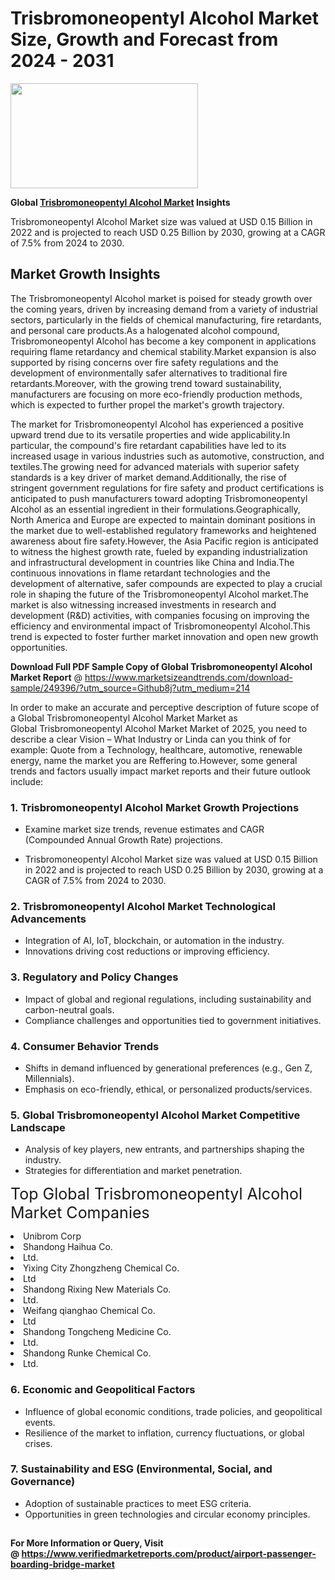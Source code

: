 <H1>Trisbromoneopentyl Alcohol Market Size, Growth and Forecast from 2024 - 2031</H1><img class="aligncenter size-medium wp-image-584254" src="https://thirdeyenews.in/wp-content/uploads/2024/09/Global-Market-Research-300x168.jpeg" alt="" width="300" height="168" /><p><strong>Global&nbsp;<a href="https://www.marketsizeandtrends.com/download-sample/249396/?utm_source=Github8j?utm_medium=214">Trisbromoneopentyl Alcohol Market</a> Insights</strong></p><p>Trisbromoneopentyl Alcohol Market size was valued at USD 0.15 Billion in 2022 and is projected to reach USD 0.25 Billion by 2030, growing at a CAGR of 7.5% from 2024 to 2030.</p><p><h2>Market Growth Insights</h2> <p>The Trisbromoneopentyl Alcohol market is poised for steady growth over the coming years, driven by increasing demand from a variety of industrial sectors, particularly in the fields of chemical manufacturing, fire retardants, and personal care products.As a halogenated alcohol compound, Trisbromoneopentyl Alcohol has become a key component in applications requiring flame retardancy and chemical stability.Market expansion is also supported by rising concerns over fire safety regulations and the development of environmentally safer alternatives to traditional fire retardants.Moreover, with the growing trend toward sustainability, manufacturers are focusing on more eco-friendly production methods, which is expected to further propel the market's growth trajectory.</p> <p>The market for Trisbromoneopentyl Alcohol has experienced a positive upward trend due to its versatile properties and wide applicability.In particular, the compound's fire retardant capabilities have led to its increased usage in various industries such as automotive, construction, and textiles.The growing need for advanced materials with superior safety standards is a key driver of market demand.Additionally, the rise of stringent government regulations for fire safety and product certifications is anticipated to push manufacturers toward adopting Trisbromoneopentyl Alcohol as an essential ingredient in their formulations.Geographically, North America and Europe are expected to maintain dominant positions in the market due to well-established regulatory frameworks and heightened awareness about fire safety.However, the Asia Pacific region is anticipated to witness the highest growth rate, fueled by expanding industrialization and infrastructural development in countries like China and India.The continuous innovations in flame retardant technologies and the development of alternative, safer compounds are expected to play a crucial role in shaping the future of the Trisbromoneopentyl Alcohol market.The market is also witnessing increased investments in research and development (R&D) activities, with companies focusing on improving the efficiency and environmental impact of Trisbromoneopentyl Alcohol.This trend is expected to foster further market innovation and open new growth opportunities.</p><p><span class=""><strong>Download Full PDF Sample Copy of Global Trisbromoneopentyl Alcohol Market Report</strong> @ <a href="https://www.marketsizeandtrends.com/download-sample/249396/?utm_source=Github8j?utm_medium=214" target="_blank">https://www.marketsizeandtrends.com/download-sample/249396/?utm_source=Github8j?utm_medium=214</a></span></p><p>In order to make an accurate and perceptive description of future scope of a Global&nbsp;Trisbromoneopentyl Alcohol Market Market as Global&nbsp;Trisbromoneopentyl Alcohol Market Market of 2025, you need to describe a clear Vision &ndash; What Industry or Linda can you think of for example: Quote from a Technology, healthcare, automotive, renewable energy, name the market you are Reffering to.However, some general trends and factors usually impact market reports and their future outlook include:</p><h3>1.&nbsp;<strong>Trisbromoneopentyl Alcohol Market Growth Projections</strong></h3><ul><li>Examine market size trends, revenue estimates and CAGR (Compounded Annual Growth Rate) projections.</li><li><p>Trisbromoneopentyl Alcohol Market size was valued at USD 0.15 Billion in 2022 and is projected to reach USD 0.25 Billion by 2030, growing at a CAGR of 7.5% from 2024 to 2030.</p></li></ul><h3>2.&nbsp;<strong>Trisbromoneopentyl Alcohol Market Technological Advancements</strong></h3><ul><li>Integration of AI, IoT, blockchain, or automation in the industry.</li><li>Innovations driving cost reductions or improving efficiency.</li></ul><h3>3.&nbsp;<strong>Regulatory and Policy Changes</strong></h3><ul><li>Impact of global and regional regulations, including sustainability and carbon-neutral goals.</li><li>Compliance challenges and opportunities tied to government initiatives.</li></ul><h3>4.&nbsp;<strong>Consumer Behavior Trends</strong></h3><ul><li>Shifts in demand influenced by generational preferences (e.g., Gen Z, Millennials).</li><li>Emphasis on eco-friendly, ethical, or personalized products/services.</li></ul><h3>5.&nbsp;<strong>Global Trisbromoneopentyl Alcohol Market Competitive Landscape</strong></h3><ul><li>Analysis of key players, new entrants, and partnerships shaping the industry.</li><li>Strategies for differentiation and market penetration.</li></ul><p data-pm-slice="1 1 []"><span style="color: inherit; font-family: inherit; font-size: 25px;">Top Global Trisbromoneopentyl Alcohol Market Companies</span></p><div class="" data-test-id=""><p><li>Unibrom Corp</li><li> Shandong Haihua Co.</li><li>Ltd.</li><li> Yixing City Zhongzheng Chemical Co.</li><li> Ltd</li><li> Shandong Rixing New Materials Co.</li><li> Ltd.</li><li> Weifang qianghao Chemical Co.</li><li> Ltd</li><li> Shandong Tongcheng Medicine Co.</li><li> Ltd.</li><li> Shandong Runke Chemical Co.</li><li> Ltd.</li></p></div><h3>6.&nbsp;<strong>Economic and Geopolitical Factors</strong></h3><ul><li>Influence of global economic conditions, trade policies, and geopolitical events.</li><li>Resilience of the market to inflation, currency fluctuations, or global crises.</li></ul><h3>7.&nbsp;<strong>Sustainability and ESG (Environmental, Social, and Governance)</strong></h3><ul><li>Adoption of sustainable practices to meet ESG criteria.</li><li>Opportunities in green technologies and circular economy principles.</li></ul><h2><strong style="font-size: 14px;">For More Information or Query, Visit @&nbsp;</strong><a style="background-color: #ffffff; font-size: 14px;" href="https://www.marketsizeandtrends.com/report/trisbromoneopentyl-alcohol-market/" target="_blank">https://www.verifiedmarketreports.com/product/airport-passenger-boarding-bridge-market</a></h2>
